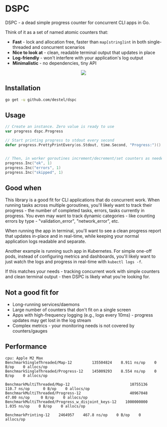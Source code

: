 # DSPC

DSPC - a dead simple progress counter for concurrent CLI apps in Go.

Think of it as a set of named atomic counters that:
- **Fast** - lock and allocation free, faster than `map[string]int` in both single-threaded and concurrent scenarios
- **Nice to look at** - clean, readable terminal output that updates in place
- **Log-friendly** - won't interfere with your application's log output
- **Minimalistic** - no dependencies, tiny API



<p align="center"><img src="/img/demo.gif?raw=true"/></p>

## Installation

```bash
go get -u github.com/destel/dspc
```


## Usage

```go
// Create an instance. Zero value is ready to use
var progress dspc.Progress

// Start printing progress to stdout every second
defer progress.PrettyPrintEvery(os.Stdout, time.Second, "Progress:")()


// Then, in worker goroutines increment/decrement/set counters as needed 
progress.Inc("ok", 1)
progress.Inc("errors", 1)
progress.Inc("skipped", 1)
```

## Good when
This library is a good fit for CLI applications that do concurrent work. 
When running tasks across multiple goroutines, you'll likely want to track their progress - 
the number of completed tasks, errors, tasks currently in progress. You even may want to track dynamic categories -
like counting errors by type - "validation_error", "network_error", etc.

When running the app in terminal, you'll want to see a clean progress report that updates in-place and in real-time, 
while keeping your normal application logs readable and separate.

Another example is running such app in Kubernetes. For simple one-off pods, instead of configuring metrics and dashboards, you'll 
likely want to just watch the logs and progress in real-time with `kubectl logs -f`.

If this matches your needs - tracking concurrent work with simple counters and clean terminal output - then DSPC is likely
what you're looking for.





## Not a good fit for
- Long-running services/daemons
- Large number of counters that don't fit on a single screen
- Apps with high-frequency logging (e.g., logs every 10ms) - progress updates may get lost in the log stream 
- Complex metrics - your monitoring needs is not covered by counters/gauges


## Performance
```
cpu: Apple M2 Max
BenchmarkSingleThreaded/Map-12         135504824    8.911 ns/op    0 B/op    0 allocs/op
BenchmarkSingleThreaded/Progress-12    145009293    8.554 ns/op    0 B/op    0 allocs/op

BenchmarkMultiThreaded/Map-12                           10755136     110.7 ns/op      0 B/op    0 allocs/op
BenchmarkMultiThreaded/Progress-12                      40967048      47.00 ns/op     0 B/op    0 allocs/op
BenchmarkMultiThreaded/Progress_w_disjoint_keys-12    1000000000       1.035 ns/op    0 B/op    0 allocs/op

BenchmarkPrinting-12    2464957    467.8 ns/op    0 B/op    0 allocs/op
```